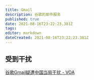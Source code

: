 ```yaml
---
title: Gmail
description: 谷歌的邮件服务
published: true
date: 2021-08-16T23:22:23.381Z
tags: 
editor: markdown
dateCreated: 2021-08-16T23:22:23.381Z
---
```


## 受到干扰

[谷歌Gmail疑遭中国当局干扰 - VOA](https://web.archive.org/web/20160414141440/http://www.voachinese.com/content/article-20110321-china-gmail-118362074/779573.html)
